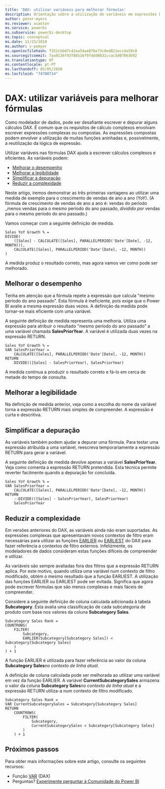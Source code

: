 ```yaml
---
title: 'DAX: utilizar variáveis para melhorar fórmulas'
description: Orientação sobre a utilização de variáveis em expressões DAX.
author: peter-myers
ms.reviewer: asaxton
ms.service: powerbi
ms.subservice: powerbi-desktop
ms.topic: conceptual
ms.date: 11/23/2019
ms.author: v-pemyer
ms.openlocfilehash: f352cbbd7c42aa54ae876e73c0ed821eccda59c8
ms.sourcegitcommit: 7aa0136f93f88516f97ddd8031ccac5d07863b92
ms.translationtype: HT
ms.contentlocale: pt-PT
ms.lasthandoff: 05/05/2020
ms.locfileid: "74700714"
---
```

# <a name="dax-use-variables-to-improve-your-formulas"></a>DAX: utilizar variáveis para melhorar fórmulas

Como modelador de dados, pode ser desafiante escrever e depurar alguns cálculos DAX. É comum que os requisitos de cálculo complexos envolvam escrever expressões complexas ou compostas. As expressões compostas podem envolver a utilização de muitas funções aninhadas e, possivelmente, a reutilização da lógica de expressão.

Utilizar variáveis nas fórmulas DAX ajuda a escrever cálculos complexos e eficientes. As variáveis podem:

- [Melhorar o desempenho](#improve-performance)
- [Melhorar a legibilidade](#improve-readability)
- [Simplificar a depuração](#simplify-debugging)
- [Reduzir a complexidade](#reduce-complexity)

Neste artigo, iremos demonstrar as três primeiras vantagens ao utilizar uma medida de exemplo para o crescimento de vendas de ano a ano (YoY). (A fórmula de crescimento de vendas de ano a ano é: vendas do período _menos vendas para o mesmo período do ano passado, _dividido por_ vendas para o mesmo período do ano passado.)

Vamos começar com a seguinte definição de medida.

```dax
Sales YoY Growth % =
DIVIDE(
    ([Sales] - CALCULATE([Sales], PARALLELPERIOD('Date'[Date], -12, MONTH))),
    CALCULATE([Sales], PARALLELPERIOD('Date'[Date], -12, MONTH))
)
```

A medida produz o resultado correto, mas agora vamos ver como pode ser melhorado.

## <a name="improve-performance"></a>Melhorar o desempenho

Tenha em atenção que a fórmula repete a expressão que calcula "mesmo período do ano passado". Esta fórmula é ineficiente, pois exige que o Power BI avalie a mesma expressão duas vezes. A definição da medida pode tornar-se mais eficiente com uma variável.

A seguinte definição de medida representa uma melhoria. Utiliza uma expressão para atribuir o resultado "mesmo período do ano passado" a uma variável chamada **SalesPriorYear**. A variável é utilizada duas vezes na expressão RETURN.

```dax
Sales YoY Growth % =
VAR SalesPriorYear =
    CALCULATE([Sales], PARALLELPERIOD('Date'[Date], -12, MONTH))
RETURN
    DIVIDE(([Sales] - SalesPriorYear), SalesPriorYear)
```

A medida continua a produzir o resultado correto e fá-lo em cerca de metade do tempo de consulta.

## <a name="improve-readability"></a>Melhorar a legibilidade

Na definição de medida anterior, veja como a escolha do nome da variável torna a expressão RETURN mais simples de compreender. A expressão é curta e descritiva.

## <a name="simplify-debugging"></a>Simplificar a depuração

As variáveis também podem ajudar a depurar uma fórmula. Para testar uma expressão atribuída a uma variável, reescreva temporariamente a expressão RETURN para gerar a variável.

A seguinte definição de medida devolve apenas a variável **SalesPriorYear**. Veja como comenta a expressão RETURN pretendida. Esta técnica permite reverter facilmente quando a depuração for concluída.

```dax
Sales YoY Growth % =
VAR SalesPriorYear =
    CALCULATE([Sales], PARALLELPERIOD('Date'[Date], -12, MONTH))
RETURN
    --DIVIDE(([Sales] - SalesPriorYear), SalesPriorYear)
    SalesPriorYear
```

## <a name="reduce-complexity"></a>Reduzir a complexidade

Em versões anteriores do DAX, as variáveis ainda não eram suportadas. As expressões complexas que apresentavam novos contextos de filtro eram necessárias para utilizar as funções [EARLIER](/dax/earlier-function-dax) ou [EARLIEST](/dax/earliest-function-dax) do DAX para fazer referência a contextos de filtro externos. Infelizmente, os modeladores de dados consideram estas funções difíceis de compreender e utilizar.

As variáveis são sempre avaliadas fora dos filtros que a expressão RETURN aplica. Por este motivo, quando utiliza uma variável num contexto de filtro modificado, obtém o mesmo resultado que a função EARLIEST. A utilização das funções EARLIER ou EARLIEST pode ser evitada. Significa que agora pode escrever fórmulas que são menos complexas e mais fáceis de compreender.

Considere a seguinte definição de coluna calculada adicionada à tabela **Subcategory**. Esta avalia uma classificação de cada subcategoria de produto com base nos valores da coluna **Subcategory Sales**.

```dax
Subcategory Sales Rank =
COUNTROWS(
    FILTER(
        Subcategory,
        EARLIER(Subcategory[Subcategory Sales]) < Subcategory[Subcategory Sales]
    )
) + 1
```

A função EARLIER é utilizada para fazer referência ao valor da coluna **Subcategory Sales**_no contexto de linha atual_.

A definição de coluna calculada pode ser melhorada ao utilizar uma variável em vez da função EARLIER. A variável **CurrentSubcategorySales** armazena o valor da coluna **Subcategory Sales**_no contexto de linha atual_ e a expressão RETURN utiliza-a num contexto de filtro modificado.

```dax
Subcategory Sales Rank =
VAR CurrentSubcategorySales = Subcategory[Subcategory Sales]
RETURN
    COUNTROWS(
        FILTER(
            Subcategory,
            CurrentSubcategorySales < Subcategory[Subcategory Sales]
        )
    ) + 1
```

## <a name="next-steps"></a>Próximos passos

Para obter mais informações sobre este artigo, consulte os seguintes recursos:

- Função [VAR](/dax/var-dax) (DAX)
- Perguntas? [Experimente perguntar à Comunidade do Power BI](https://community.powerbi.com/)
